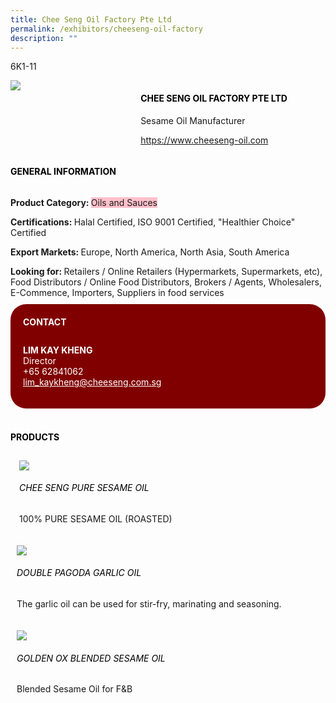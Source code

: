 ```yaml
---
title: Chee Seng Oil Factory Pte Ltd
permalink: /exhibitors/cheeseng-oil-factory
description: ""
---
```

<head>
	<div class="flex-paragraph">
		<!--hi there! this is a comment and will provide you with instructional guides-->
		<!--insert booth number here!-->
		<p style="text-transform: uppercase">6k1-11</p></div>
			<div class="flex-container" style="display: flex; flex-wrap: wrap;">
				<!--insert DOWNLOAD link of company logo between the " marks!-->
			<div class="card sgds" style="flex: 1 1 40%; display: block;"><img src="https://drive.google.com/uc?id=1u7_cmd4O116ltVVYfCs6bALmLUel488a&export=download"></div>
	<div class="card-sgds" style="flex: 1 1 58%; display: block; margin-left: 3px">
		<h4 style="text-transform: uppercase; color: black;"><!--insert the exhibitor's name between the <b> tags here--><b>Chee seng oil factory pte ltd</b></h4><!--insert the exhibitor's description between the <p> tags here-->
		<p>Sesame Oil Manufacturer</p>
		<!--insert the exhibitor's website link, making sure there is "https:// www." present please. make sure the entire https link goes in between the " marks-->
		<p><a href="https://www.cheeseng-oil.com" target="_blank"><!--insert the www website link here (no need for https)-->https://www.cheeseng-oil.com</a></p>
	</div>
</div>
</head>

<body>
	<h4 style="text-transform: uppercase; color: black;"><b>General Information</b></h4>
		<div class="flex-container" style="display: flex; flex-wrap: wrap;">
			<div class="card sgds" style="flex: 1 1 65%; display: block; align-self: stretch">
			<div class="flex-paragraph">
			<p><b>Product Category: </b><span style=" background-color: pink; border-radius: 10 px;"><!--insert the exhibitor's pdt cat between the <p> tags here-->Oils and Sauces</span></p> 
				<p><b>Certifications: </b><!--insert all the exhibitor's certifications between the </b> and </p> here-->Halal Certified, ISO 9001 Certified, "Healthier Choice" Certified</p>
			<p><b>Export Markets: </b><!--insert all the exhibitor's export markets between the </b> and </p> here-->Europe, North America, North Asia, South America</p>
			<p style="margin-bottom: 10px;"><b>Looking for: </b><!--insert all the exhibitor's potential business partners between the </b> and </p> here-->Retailers / Online Retailers (Hypermarkets, Supermarkets, etc), Food Distributors / Online Food Distributors, Brokers / Agents, Wholesalers, E-Commence, Importers, Suppliers in food services</p>
			</div>
		</div>
		<div class="card sgds" style="flex: 1 1 35%; padding: 10px; display: block; background-color: maroon; border-radius: 25px; align-self: center;">
		<h4 style="color: white; margin-top: 10px; margin-left: 10px;">CONTACT</h4>
		<div class="flex-paragraph">
			<!--replace with exhibitor's: -->
			<p style="padding: 10px; color: white;"><b><!-- POC name-->LIM KAY KHENG</b><br><!-- designation-->Director<br><!--contact number-->+65 62841062<br><!-- for linking purposes, insert their email after "mailto:"...--><a href="mailto:lim_kaykheng@cheeseng.com.sg" style="color: white;"><!--...and also include the display email before </a> here-->lim_kaykheng@cheeseng.com.sg</a></p>
		</div>
			</div>
		</div>
	<br>
		<h4 style="text-transform: uppercase; color: black;"><b>products</b></h4>
<div style="display: flex; flex-wrap: wrap;">
  <div class="card sgds" style="flex: 1 1 47%; margin: 10px; display: block;"><!--insert the exhibitor's DOWNLOAD image for product between the " marks here-->
	<div class="flex-image" style="display: block;"><img src="https://drive.google.com/uc?id=1__F29GXgP_G9kOEhEfV9AWsRkWPUW3u3&export=download"></div>
	<div class="flex-paragraph">
		<h6 style="text-transform: uppercase; color: black;"><!--insert product name before </h6> and product description after <p>-->CHEE SENG PURE SESAME OIL</h6>
		<p>100% PURE SESAME OIL (ROASTED)



</p></div>
	</div>
		<div class="card sgds" style="flex: 1 1 47%; margin: 10px; display: block;">
		<div class="flex-image" style="display: block;"><img src="https://drive.google.com/uc?id=1MYMWiHx7oQPwp2Mlf-UY_zzNJGwNT2Hg&export=download"></div>
	<div class="flex-paragraph">
		<h6 style="text-transform: uppercase; color: black;">  
Double Pagoda Garlic Oil</h6>
		<p>The garlic oil can be used for stir-fry, marinating and seasoning.


</p></div>
	</div>
		<div class="card sgds" style="flex: 1 1 47%; margin: 10px; display: block;">
		<div class="flex-image" style="display: block;"><img src="https://drive.google.com/uc?id=1OhdW_bdIpx7GFLePw_iPVaHhCyu-Ztvk&export=download"></div>
	<div class="flex-paragraph">
		<h6 style="text-transform: uppercase; color: black;">Golden Ox Blended Sesame Oil</h6>
		<p>Blended Sesame Oil for F&B

  

</p></div>
		</div>
	</div>
</body>